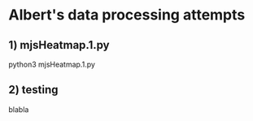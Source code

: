 # Albert's data processing attempts

## 1) mjsHeatmap.1.py

  python3 mjsHeatmap.1.py

## 2) testing

  blabla



